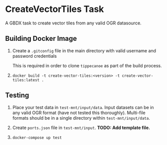 CreateVectorTiles Task
=====

A GBDX task to create vector tiles from any valid OGR datasource.

## Building Docker Image

1. Create a `.gitconfig` file in the main directory with valid username and password credentials

    This is required in order to clone `tippecanoe` as part of the build process.

2. `docker build -t create-vector-tiles:<version> -t create-vector-tiles:latest .`

## Testing

1. Place your test data in `test-mnt/input/data`. Input datasets can be in any valid OGR format (have not tested this thoroughly). Multi-file formats should be in a single directory within `test-mnt/input/data`.

2. Create `ports.json` file in `test-mnt/input`. **TODO: Add template file.**

3. `docker-compose up test`

